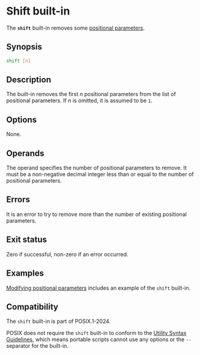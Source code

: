 # Shift built-in

The **`shift`** built-in removes some [positional parameters](../language/parameters/positional.md).

## Synopsis

```sh
shift [n]
```

## Description

The built-in removes the first *n* positional parameters from the list of
positional parameters. If *n* is omitted, it is assumed to be `1`.

## Options

None.

## Operands

The operand specifies the number of positional parameters to remove. It must
be a non-negative decimal integer less than or equal to the number of
positional parameters.

## Errors

It is an error to try to remove more than the number of existing positional
parameters.

## Exit status

Zero if successful, non-zero if an error occurred.

## Examples

[Modifying positional parameters](../language/parameters/positional.md#modifying-positional-parameters) includes an example of the `shift` built-in.

## Compatibility

The `shift` built-in is part of POSIX.1-2024.

POSIX does not require the `shift` built-in to conform to the [Utility Syntax Guidelines](https://pubs.opengroup.org/onlinepubs/9799919799/basedefs/V1_chap12.html#tag_12_02), which means portable scripts cannot use any options or the `--` separator for the built-in.
